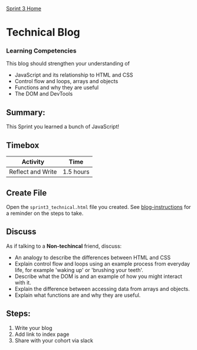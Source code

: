 [Sprint 3 Home](README.md)

# Technical Blog

### Learning Competencies
This blog should strengthen your understanding of 
- JavaScript and its relationship to HTML and CSS 
- Control flow and loops, arrays and objects 
- Functions and why they are useful 
- The DOM and DevTools 


## Summary:
This Sprint you learned a bunch of JavaScript!  

## Timebox

Activity | Time|
------------|----------|
Reflect and Write | 1.5 hours


## Create File 
Open the `sprint3_technical.html` file you created. 
See [blog-instructions](../resources/blog-instructions.md) for a reminder on the steps to take.  

## Discuss 
As if talking to a __Non-techincal__ friend, discuss:

- An analogy to describe the differences between HTML and CSS
- Explain control flow and loops using an example process from everyday life, for example 'waking up' or 'brushing your teeth'.
- Describe what the DOM is and an example of how you might interact with it. 
- Explain the difference between accessing data from arrays and objects.
- Explain what functions are and why they are useful.

## Steps:
1. Write your blog 
2. Add link to index page
3. Share with your cohort via slack


